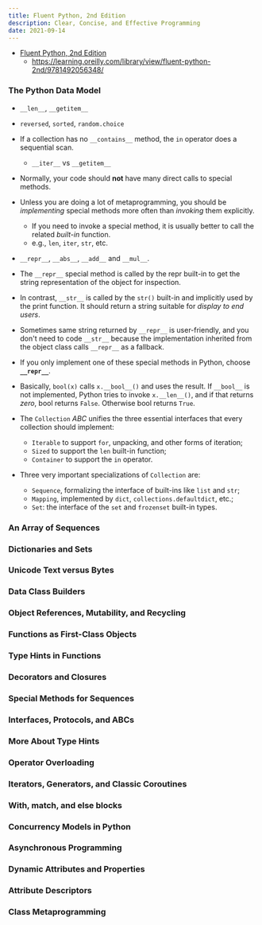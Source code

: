 ```yaml
---
title: Fluent Python, 2nd Edition
description: Clear, Concise, and Effective Programming
date: 2021-09-14
---
```


* [Fluent Python, 2nd Edition](https://book.douban.com/subject/34990079/)
  - https://learning.oreilly.com/library/view/fluent-python-2nd/9781492056348/

### The Python Data Model

* `__len__`, `__getitem__`
* `reversed`, `sorted`, `random.choice`
* If a collection has no `__contains__` method,
  the `in` operator does a sequential scan.
  - `__iter__` vs `__getitem__`

* Normally, your code should **not** have many
  direct calls to special methods.
* Unless you are doing a lot of metaprogramming,
  you should be *implementing* special methods
  more often than *invoking* them explicitly.
  - If you need to invoke a special method,
    it is usually better to call the related
    *built-in* function.
  - e.g., `len`, `iter`, `str`, etc.

* `__repr__`, `__abs__`, `__add__` and `__mul__`.
* The `__repr__` special method is called by
  the repr built-in to get the string
  representation of the object for inspection.
* In contrast, `__str__` is called by the `str()`
  built-in and implicitly used by the print function.
  It should return a string suitable for
  *display to end users*.
* Sometimes same string returned by `__repr__` is
  user-friendly, and you don't need to code
  `__str__` because the implementation inherited
  from the object class calls `__repr__` as a fallback.
* If you only implement one of these special
  methods in Python, choose **`__repr__`**.
* Basically, `bool(x)` calls `x.__bool__()` and
  uses the result. If `__bool__` is not implemented,
  Python tries to invoke `x.__len__()`, and if that
  returns *zero*, bool returns `False`.
  Otherwise bool returns `True`.

* The `Collection` *ABC* unifies the three
  essential interfaces that every
  collection should implement:
  - `Iterable` to support `for`, unpacking,
    and other forms of iteration;
  - `Sized` to support the `len` built-in function;
  - `Container` to support the `in` operator.
* Three very important specializations
  of `Collection` are:
  - `Sequence`, formalizing the interface of
    built-ins like `list` and `str`;
  - `Mapping`, implemented by `dict`,
    `collections.defaultdict`, etc.;
  - `Set`: the interface of the `set` and
    `frozenset` built-in types.

### An Array of Sequences


### Dictionaries and Sets


### Unicode Text versus Bytes

### Data Class Builders

### Object References, Mutability, and Recycling

### Functions as First-Class Objects

### Type Hints in Functions

### Decorators and Closures

### Special Methods for Sequences

### Interfaces, Protocols, and ABCs


### More About Type Hints

### Operator Overloading

### Iterators, Generators, and Classic Coroutines

### With, match, and else blocks

### Concurrency Models in Python


### Asynchronous Programming


### Dynamic Attributes and Properties


### Attribute Descriptors

### Class Metaprogramming

